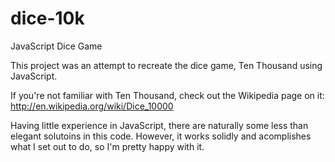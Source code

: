 dice-10k
========

JavaScript Dice Game

This project was an attempt to recreate the dice game, Ten Thousand using JavaScript. 

If you're not familiar with Ten Thousand, check out the Wikipedia page on it: http://en.wikipedia.org/wiki/Dice_10000

Having little experience in JavaScript, there are naturally some less than elegant solutoins in this code. However, it works solidly and acomplishes what I set out to do, so I'm pretty happy with it.  
